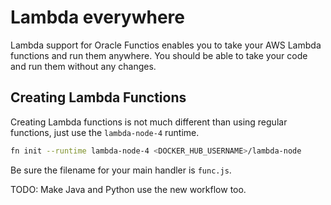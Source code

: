 # Lambda everywhere

Lambda support for Oracle Functios enables you to take your AWS Lambda functions and run them
anywhere. You should be able to take your code and run them without any changes.

## Creating Lambda Functions

Creating Lambda functions is not much different than using regular functions, just use
the `lambda-node-4` runtime.

```sh
fn init --runtime lambda-node-4 <DOCKER_HUB_USERNAME>/lambda-node
```

Be sure the filename for your main handler is `func.js`.

TODO: Make Java and Python use the new workflow too. 
